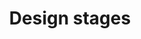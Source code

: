 ---
title: Design stages
description: These are the main stages that you should go through when tackling a project.
menus: 
  header:
    title: Design stages
    weight: 1
---